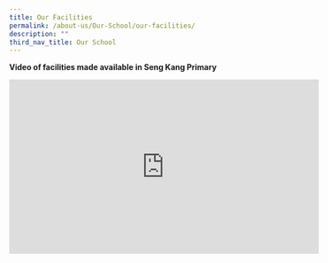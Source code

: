 ```yaml
---
title: Our Facilities
permalink: /about-us/Our-School/our-facilities/
description: ""
third_nav_title: Our School
---
```

**Video of facilities made available in Seng Kang Primary**
<br>
<center><iframe width="560" height="315" src="https://www.youtube.com/embed/eS7p1aRtgWQ" title="YouTube video player" frameborder="0" allow="accelerometer; autoplay; clipboard-write; encrypted-media; gyroscope; picture-in-picture" allowfullscreen></iframe></center>